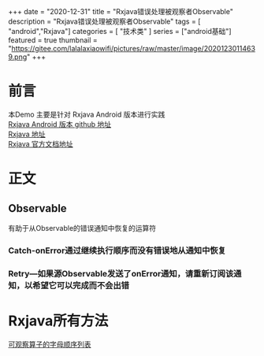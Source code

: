 +++
date = "2020-12-31"
title = "Rxjava错误处理被观察者Observable"
description = "Rxjava错误处理被观察者Observable"
tags = [ "android","Rxjava"]
categories = [
    "技术类"
]
series = ["android基础"]
featured = true
thumbnail = "https://gitee.com/lalalaxiaowifi/pictures/raw/master/image/20201230114639.png"
+++
# 前言
本Demo 主要是针对 Rxjava  Android 版本进行实践<br>
[Rxjava Android 版本 github 地址](https://github.com/ReactiveX/RxAndroid) <br>
[Rxjava 地址](https://github.com/ReactiveX/RxJava) <br>
[Rxjava 官方文档地址](http://reactivex.io/) <br>

# 正文 
## Observable
有助于从Observable的错误通知中恢复的运算符
### Catch-onError通过继续执行顺序而没有错误地从通知中恢复
### Retry—如果源Observable发送了onError通知，请重新订阅该通知，以希望它可以完成而不会出错

# Rxjava所有方法
[可观察算子的字母顺序列表](http://reactivex.io/documentation/operators.html)